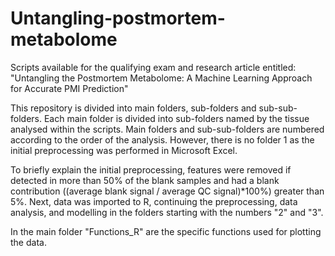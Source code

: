 # Untangling-postmortem-metabolome
Scripts available for the qualifying exam and research article entitled: "Untangling the Postmortem Metabolome: A Machine Learning Approach for Accurate PMI Prediction"

This repository is divided into  main folders, sub-folders and sub-sub-folders. Each main folder is divided into sub-folders named by the tissue analysed within the scripts. Main folders and sub-sub-folders are numbered according to the order of the analysis. However, there is no folder 1 as the initial preprocessing was performed in Microsoft Excel. 

To briefly explain the initial preprocessing, features were removed if detected in more than 50% of the blank samples and had a blank contribution ((average blank signal / average QC signal)*100%) greater than 5%.
Next, data was imported to R, continuing the preprocessing, data analysis, and modelling in the folders starting with the numbers "2" and "3".

In the main folder "Functions_R" are the specific functions used for plotting the data.
